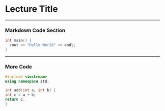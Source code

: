 # Lecture Title
---

### Markdown Code Section

```c++
int main() {
  cout << "Hello World" << endl;
}
```
---

### More Code

```c++
#include <iostream>
using namespace std;

int add(int a, int b) {
int c = a + b;
return c;
}
```
